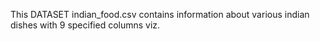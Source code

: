 This DATASET indian_food.csv contains information about various indian dishes with 9 specified columns viz.

